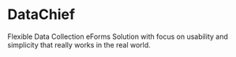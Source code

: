 # DataChief
Flexible Data Collection eForms Solution with focus on usability and simplicity that really works in the real world.

